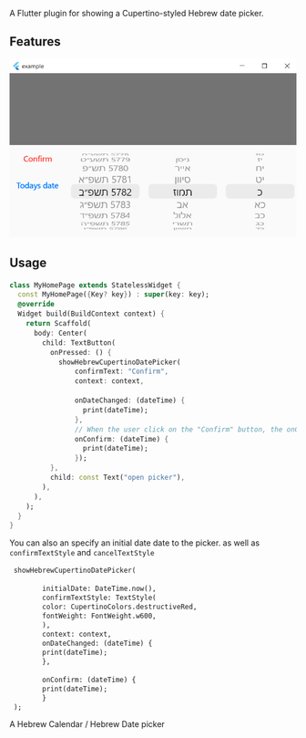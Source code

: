 A Flutter plugin for showing a Cupertino-styled Hebrew date picker.


## Features
![Image of the package](./screenshots/1.png?raw=true "Optional Title")



## Usage

```dart
class MyHomePage extends StatelessWidget {
  const MyHomePage({Key? key}) : super(key: key);
  @override
  Widget build(BuildContext context) {
    return Scaffold(
      body: Center(
        child: TextButton(
          onPressed: () {
            showHebrewCupertinoDatePicker(
                confirmText: "Confirm",
                context: context,

                onDateChanged: (dateTime) {
                  print(dateTime);
                },
                // When the user click on the "Confirm" button, the onConfirm callback is called.
                onConfirm: (dateTime) {
                  print(dateTime);
                });
          },
          child: const Text("open picker"),
        ),
      ),
    );
  }
}
```

You can also an specify an initial date date to the picker. as well as `confirmTextStyle` and  `cancelTextStyle`

```none
 showHebrewCupertinoDatePicker(
       
        initialDate: DateTime.now(),
        confirmTextStyle: TextStyle(
        color: CupertinoColors.destructiveRed,
        fontWeight: FontWeight.w600,
        ),
        context: context,
        onDateChanged: (dateTime) {
        print(dateTime);
        },
    
        onConfirm: (dateTime) {
        print(dateTime);
        }
 );
```

A Hebrew Calendar / Hebrew Date picker 